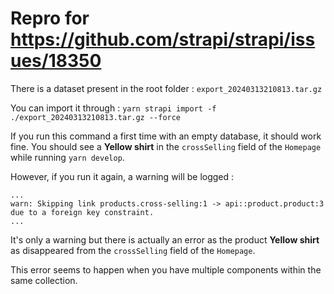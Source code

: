 # Repro for https://github.com/strapi/strapi/issues/18350

There is a dataset present in the root folder : `export_20240313210813.tar.gz`

You can import it through : `yarn strapi import -f ./export_20240313210813.tar.gz --force`

If you run this command a first time with an empty database, it should work fine. 
You should see a **Yellow shirt** in the `crossSelling` field of the `Homepage` while running `yarn develop`. 

However, if you run it again, a warning will be logged : 

```
...
warn: Skipping link products.cross-selling:1 -> api::product.product:3 due to a foreign key constraint.
...
```

It's only a warning but there is actually an error as the product **Yellow shirt** as disappeared from the `crossSelling` field of the `Homepage`. 

This error seems to happen when you have multiple components within the same collection.
